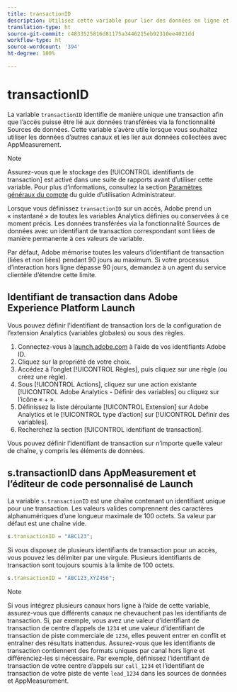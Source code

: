 ```yaml
---
title: transactionID
description: Utilisez cette variable pour lier des données en ligne et hors ligne.
translation-type: ht
source-git-commit: c4833525816d81175a3446215eb92310ee4021dd
workflow-type: ht
source-wordcount: '394'
ht-degree: 100%

---
```



# transactionID

La variable `transactionID` identifie de manière unique une transaction afin que l’accès puisse être lié aux données transférées via la fonctionnalité Sources de données. Cette variable s’avère utile lorsque vous souhaitez utiliser les données d’autres canaux et les lier aux données collectées avec AppMeasurement.

>[!NOTE]
>
>Assurez-vous que le stockage des [!UICONTROL identifiants de transaction] est activé dans une suite de rapports avant d’utiliser cette variable. Pour plus d’informations, consultez la section [Paramètres généraux du compte](/help/admin/admin/general-acct-settings-admin.md) du guide d’utilisation Administrateur.

Lorsque vous définissez `transactionID` sur un accès, Adobe prend un « instantané » de toutes les variables Analytics définies ou conservées à ce moment précis. Les données transférées via la fonctionnalité Sources de données avec un identifiant de transaction correspondant sont liées de manière permanente à ces valeurs de variable.

Par défaut, Adobe mémorise toutes les valeurs d’identifiant de transaction (liées et non liées) pendant 90 jours au maximum. Si votre processus d’interaction hors ligne dépasse 90 jours, demandez à un agent du service clientèle d’étendre cette limite.

## Identifiant de transaction dans Adobe Experience Platform Launch

Vous pouvez définir l’identifiant de transaction lors de la configuration de l’extension Analytics (variables globales) ou sous des règles.

1. Connectez-vous à [launch.adobe.com](https://launch.adobe.com) à l’aide de vos identifiants Adobe ID.
2. Cliquez sur la propriété de votre choix.
3. Accédez à l’onglet [!UICONTROL Règles], puis cliquez sur une règle (ou créez une règle).
4. Sous [!UICONTROL Actions], cliquez sur une action existante [!UICONTROL Adobe Analytics - Définir des variables] ou cliquez sur l’icône « + ».
5. Définissez la liste déroulante [!UICONTROL Extension] sur Adobe Analytics et le [!UICONTROL type d’action] sur [!UICONTROL Définir des variables].
6. Recherchez la section [!UICONTROL identifiant de transaction].

Vous pouvez définir l’identifiant de transaction sur n’importe quelle valeur de chaîne, y compris les éléments de données.

## s.transactionID dans AppMeasurement et l’éditeur de code personnalisé de Launch

La variable `s.transactionID` est une chaîne contenant un identifiant unique pour une transaction. Les valeurs valides comprennent des caractères alphanumériques d’une longueur maximale de 100 octets. Sa valeur par défaut est une chaîne vide.

```js
s.transactionID = "ABC123";
```

Si vous disposez de plusieurs identifiants de transaction pour un accès, vous pouvez les délimiter par une virgule. Plusieurs identifiants de transaction sont toujours soumis à la limite de 100 octets.

```js
s.transactionID = "ABC123,XYZ456";
```

>[!NOTE]
>
>Si vous intégrez plusieurs canaux hors ligne à l’aide de cette variable, assurez-vous que différents canaux ne chevauchent pas les identifiants de transaction. Si, par exemple, vous avez une valeur d’identifiant de transaction de centre d’appels de `1234` et une valeur d’identifiant de transaction de piste commerciale de `1234`, elles peuvent entrer en conflit et entraîner des résultats inattendus. Assurez-vous que les identifiants de transaction contiennent des formats uniques par canal hors ligne et différenciez-les si nécessaire. Par exemple, définissez l’identifiant de transaction de votre centre d’appels sur `call_1234` et l’identifiant de transaction de votre piste de vente `lead_1234` dans les sources de données et AppMeasurement.
